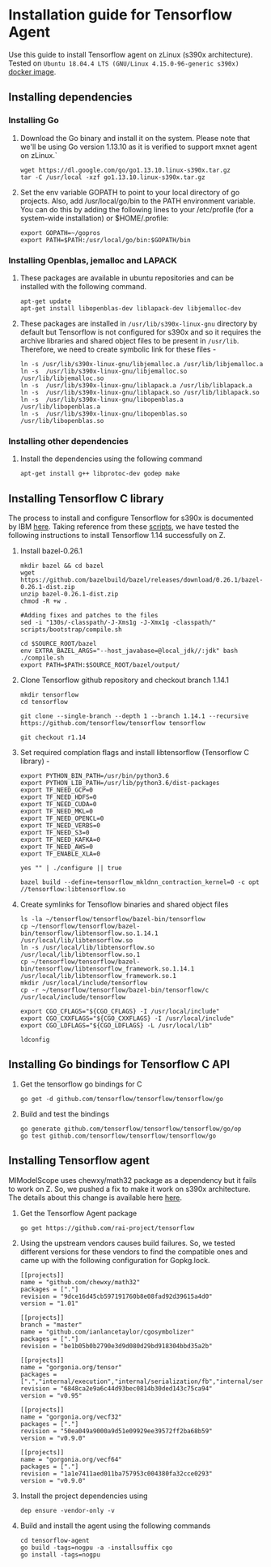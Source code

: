 # Installation guide for Tensorflow Agent

Use this guide to install Tensorflow agent on zLinux (s390x architecture). Tested on `Ubuntu 18.04.4 LTS (GNU/Linux 4.15.0-96-generic s390x)` [docker image](https://hub.docker.com/r/s390x/ubuntu/).

## Installing dependencies

### Installing Go

1. Download the Go binary and install it on the system. Please note that we'll be using Go version 1.13.10 as it is verified to support mxnet agent on zLinux.`

    ```
    wget https://dl.google.com/go/go1.13.10.linux-s390x.tar.gz
    tar -C /usr/local -xzf go1.13.10.linux-s390x.tar.gz
    ```

2. Set the env variable GOPATH to point to your local directory of go projects. Also, add /usr/local/go/bin to the PATH environment variable. You can do this by adding the following lines to your /etc/profile (for a system-wide installation) or $HOME/.profile:

    ```
    export GOPATH=~/gopros
    export PATH=$PATH:/usr/local/go/bin:$GOPATH/bin
    ```

### Installing Openblas, jemalloc and LAPACK

1. These packages are available in ubuntu repositories and can be installed with the following command.

    ```
    apt-get update
    apt-get install libopenblas-dev liblapack-dev libjemalloc-dev
    ```

2. These packages are installed in `/usr/lib/s390x-linux-gnu` directory by default but Tensorflow is not configured for s390x and so it requires the archive libraries and shared object files to be present in `/usr/lib`. Therefore, we need to create symbolic link for these files -

    ```
    ln -s /usr/lib/s390x-linux-gnu/libjemalloc.a /usr/lib/libjemalloc.a 
    ln -s  /usr/lib/s390x-linux-gnu/libjemalloc.so /usr/lib/libjemalloc.so
    ln -s  /usr/lib/s390x-linux-gnu/liblapack.a /usr/lib/liblapack.a
    ln -s  /usr/lib/s390x-linux-gnu/liblapack.so /usr/lib/liblapack.so
    ln -s  /usr/lib/s390x-linux-gnu/libopenblas.a /usr/lib/libopenblas.a
    ln -s  /usr/lib/s390x-linux-gnu/libopenblas.so /usr/lib/libopenblas.so
    ```


### Installing other dependencies

1. Install the dependencies using the following command

    ```
    apt-get install g++ libprotoc-dev godep make
    ```


## Installing Tensorflow C library

The process to install and configure Tensorflow for s390x is documented by IBM [here](https://github.com/linux-on-ibm-z/docs/wiki/Building-TensorFlow). Taking reference from these [scripts](https://github.com/linux-on-ibm-z/scripts/tree/master/Tensorflow), we have tested the following instructions to install Tensorflow 1.14 successfully on Z.

1. Install bazel-0.26.1 

    ```
	mkdir bazel && cd bazel  
	wget https://github.com/bazelbuild/bazel/releases/download/0.26.1/bazel-0.26.1-dist.zip 
	unzip bazel-0.26.1-dist.zip  
	chmod -R +w .
	
	#Adding fixes and patches to the files
	sed -i "130s/-classpath/-J-Xms1g -J-Xmx1g -classpath/" scripts/bootstrap/compile.sh
	
	cd $SOURCE_ROOT/bazel
	env EXTRA_BAZEL_ARGS="--host_javabase=@local_jdk//:jdk" bash ./compile.sh
	export PATH=$PATH:$SOURCE_ROOT/bazel/output/ 
    ```

2. Clone Tensorflow github repository and checkout branch 1.14.1

    ```
    mkdir tensorflow
    cd tensorflow

    git clone --single-branch --depth 1 --branch 1.14.1 --recursive https://github.com/tensorflow/tensorflow tensorflow

    git checkout r1.14
    ```

3. Set required complation flags and install libtensorflow (Tensorflow C library) - 

    ```
	export PYTHON_BIN_PATH=/usr/bin/python3.6
  	export PYTHON_LIB_PATH=/usr/lib/python3.6/dist-packages
	export TF_NEED_GCP=0 
	export TF_NEED_HDFS=0 
	export TF_NEED_CUDA=0 
	export TF_NEED_MKL=0 
	export TF_NEED_OPENCL=0 
	export TF_NEED_VERBS=0 
	export TF_NEED_S3=0 
	export TF_NEED_KAFKA=0 
	export TF_NEED_AWS=0 
	export TF_ENABLE_XLA=0

	yes "" | ./configure || true
    
	bazel build --define=tensorflow_mkldnn_contraction_kernel=0 -c opt //tensorflow:libtensorflow.so
    ```

4. Create symlinks for Tensoflow binaries and shared object files

    ```
	ls -la ~/tensorflow/tensorflow/bazel-bin/tensorflow
	cp ~/tensorflow/tensorflow/bazel-bin/tensorflow/libtensorflow.so.1.14.1 /usr/local/lib/libtensorflow.so
	ln -s /usr/local/lib/libtensorflow.so /usr/local/lib/libtensorflow.so.1
	cp ~/tensorflow/tensorflow/bazel-bin/tensorflow/libtensorflow_framework.so.1.14.1 /usr/local/lib/libtensorflow_framework.so.1
	mkdir /usr/local/include/tensorflow 
	cp -r ~/tensorflow/tensorflow/bazel-bin/tensorflow/c /usr/local/include/tensorflow

	export CGO_CFLAGS="${CGO_CFLAGS} -I /usr/local/include"
	export CGO_CXXFLAGS="${CGO_CXXFLAGS} -I /usr/local/include"
	export CGO_LDFLAGS="${CGO_LDFLAGS} -L /usr/local/lib"

	ldconfig
    ```

## Installing Go bindings for Tensorflow C API

1. Get the tensorflow go bindings for C

    ```
    go get -d github.com/tensorflow/tensorflow/tensorflow/go
    ```

2. Build and test the bindings

    ```
    go generate github.com/tensorflow/tensorflow/tensorflow/go/op
    go test github.com/tensorflow/tensorflow/tensorflow/go
    ```

## Installing Tensorflow agent

MlModelScope uses chewxy/math32 package as a dependency but it fails to work on Z. So, we pushed a fix to make it work on s390x architecture. The details about this change is available here [here](https://github.com/openmainframeproject-internship/Enabling-IBM-Z-in-MLModelScope/tree/master/src/math32).

1. Get the Tensorflow Agent package

   ```
   go get https://github.com/rai-project/tensorflow
   ```

2. Using the upstream vendors causes build failures. So, we tested different versions for these vendors to find the compatible ones and came up with the following configuration for Gopkg.lock.

    ```
    [[projects]]
    name = "github.com/chewxy/math32"
    packages = ["."]
    revision = "9dce16d45cb597191760b8e08fad92d39615a4d0"
    version = "1.01"

    [[projects]]
    branch = "master"
    name = "github.com/ianlancetaylor/cgosymbolizer"
    packages = ["."]
    revision = "be1b05b0b2790e3d9d080d29bd918304bbd35a2b"

    [[projects]]
    name = "gorgonia.org/tensor"
    packages = [".","internal/execution","internal/serialization/fb","internal/serialization/pb","internal/storage"]
    revision = "6848ca2e9a6c44d93bec0814b30ded143c75ca94"
    version = "v0.95"

    [[projects]]
    name = "gorgonia.org/vecf32"
    packages = ["."]
    revision = "50ea049a9000a9d51e09929ee39572ff2ba68b59"
    version = "v0.9.0"

    [[projects]]
    name = "gorgonia.org/vecf64"
    packages = ["."]
    revision = "1a1e7411aed011ba757953c004380fa32cce0293"
    version = "v0.9.0"
    ```

3. Install the project dependencies using 

    ```
    dep ensure -vendor-only -v
    ```

4. Build and install the agent using the following commands

    ```
    cd tensorflow-agent
    go build -tags=nogpu -a -installsuffix cgo
    go install -tags=nogpu
    ```

